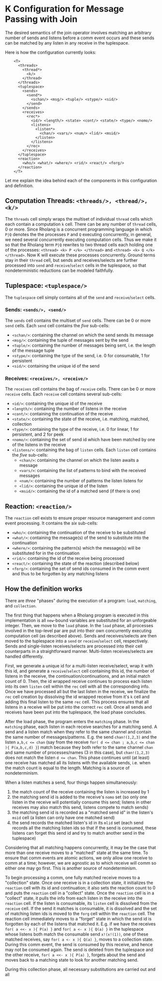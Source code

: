 # K Configuration for Message Passing with Join

The desired semantics of the join operator involves matching an arbitrary number of sends and listens before a comm event occurs and these sends can be matched by any listen in any receive in the tuplespace.

Here is how the configuration currently looks:
```
    <T>
      <threads>
        <thread*>
          <k/>
        </thread>
      </threads>
      <tuplespace>
        <sends>
          <send*>
            <schan/> <msg/> <tuple/> <stype/> <sid/>
          </send>
        </sends>
        <receives>
          <rec*>
            <id/> <length/> <state> <cont/> <state/> <type/> <nomo/>
            <listens>
              <listen*>
                <chan/> <vars/> <num/> <lid/> <msid/>
              </listen>
            </listens>
          </rec>
        </receives>
      </tuplespace>
      <reaction>
        <who/> <what/> <where/> <rid/> <react/> <forg/>
      </reaction>
    </T>
```

Let me explain the idea behind each of the components in this configuration and definition.

## Computation Threads: `<threads/>, <thread/>, <k/>`
The `threads` cell simply wraps the multiset of individual `thread` cells which each contain a computation `k` cell. There can be any number of `thread` cells, 0 or more. Since Rholang is a concurrent programming language in which `P|Q` denotes the the processes `P` and `Q` executing concurrently, in general, we need several concurrently executing computation cells. Thus we make it so that the Rholang term `P|Q` rewrites to two thread cells each holding one of the processes: `<thread> <k> P </k> </thread>` and `<thread> <k> Q </k> </thread>`. Now K will execute these processes concurrently. Ground terms stay in their `thread` cell, but sends and receives/selects are further processed into `send` and `receive`/`select` cells in the tuplespace, so that nondeterministic reductions can be modeled faithfully.

## Tuplespace: `<tuplespace/>`
The `tuplespace` cell simply contains all of the `send` and `receive`/`select` cells.

### Sends: `<sends/>, <send/>`
The `sends` cell contains the multiset of `send` cells. There can be 0 or more `send` cells. Each `send` cell contains the *five* sub-cells:
* `<schan/>`: containing the channel on which the send sends its message
* `<msg/>`: containing the tuple of messages sent by the send
* `<tuple/>`: containing the number of messages being sent, i.e. the length of the message tuple
* `<stype/>`: containing the type of the send, i.e. 0 for consumable, 1 for persistent
* `<sid/>`: containing the unique id of the send

### Receives: `<receives/>, <receive/>`
The `receives` cell contains the bag of `receive` cells. There can be 0 or more `receive` cells. Each `receive` cell contains several sub-cells:
* `<id/>`: containing the unique id of the receive
* `<length/>`: containing the number of listens in the receive
* `<cont/>`: containing the continuation of the receive
* `<state/>`: containing the state of the receive, i.e. matching, matched, collection
* `<type/>`: containing the type of the receive, i.e. 0 for linear, 1 for persistent, and 2 for peek
* `<nomo/>`: containing the set of send id which have been matched by one of the listens in the receive
* `<listens/>`: containing the bag of `listen` cells. Each `listen` cell contains the *five* sub-cells:
  * `<chan/>`: containing the channel on which the listen awaits a message
  * `<vars/>`: containing the list of patterns to bind with the received messages
  * `<num/>`: containing the number of patterns the listen listens for
  * `<lid/>`: containing the unique id of the listen
  * `<msid/>`: containing the id of a matched send (if there is one)

## Reaction: `<reaction/>`
The `reaction` cell exists to ensure proper resource management and comm event processing. It contains the *six* sub-cells:
* `<who/>`: containing the continuation of the receive to be substituted
* `<what/>`: containing the message(s) of the send to substitute into the continuation
* `<where/>`: containing the pattern(s) which the message(s) will be substituted for in the continuation
* `<rid/>`: containing the id of the receive being processed
* `<react/>`: containing the state of the reaction (described below)
* `<forg/>`: containing the set of send ids consumed in the comm event and thus to be forgotten by any matching listens

## How the definition works
There are *three* "phases" during the execution of a program: `load`, `matching`, and `collection`.

The first thing that happens when a Rholang program is executed in this implementation is all `new`-bound variables are substituted for an unforgeable integer. Then, we move to the `load` phase. In the `load` phase, all processes involved in the top-level par are put into their own concurrently executing computation cell (as described above). Sends and receives/selects are then moved to the tuplespace into a `send` or `receive`/`select` cell, respectively. Sends and single-listen receives/selects are processed into their cell counterparts in a straightforward manner. Multi-listen receives/selects are handled differently.

First, we generate a unique id for a multi-listen receive/select, wrap it with this id, and generate a `receive`/`select` cell containing this id, the number of listens in the receive, the continuation/continuations, and an initial match count of 0. Then, the id wrapped receive continues to process each listen into its own `listen` cell within the `rec` cell with all the corresponding info. Once we have processed all but the last listen in the receive, we finalize the `rec` cell creation by dissolving the id wrapped receive from it's `k` cell and adding this final listen to the same `rec` cell. This process ensures that all listens in a receive will be put into the correct `rec` cell. Once all sends and receives have been put into the tuplespace, the load phase concludes.

After the load phase, the program enters the `matching` phase. In the `matching` phase, each listen in each receive searches for a matching send. A send and a listen match when they refer to the same channel and contain the same number of messages/patterns. E.g. the send `chan!(1,2,3)` and the listen `a,b,c <= chan` (say from the receive `for( d <= chan ; a,b,c <= chan ){ P(a,b,c,d) }`) match because they both refer to the same channel `chan` and same number of processes/names (3 in this case), but `chan!(1,2,3)` does not match the listen `d <= chan`. This phase continues until (at least) one receive has matched all its listens with the available sends, i.e. when the match count is equal to the length. Matching is a source of nondeterminism.

When a listen matches a send, four things happen simultaneously:
1. the match count of the receive containing the listen is increased by 1
2. the matching send id is added to the receive's `nomo` set (so only one listen in the receive will potentially consume this send; listens in other receives may also match this send, listens compete to match sends)
3. the matching send id is recorded as a "matched send id" in the listen's `msid` cell (a listen can only have one matched send)
4. the send records the matched listen's id in its `mlid` set (each send records all the matching listen ids so that if the send is consumed, these listens can forget this send id and try to match another send in the tuplespace)

Considering that all matching happens concurrently, it may be the case that more than one receive moves to a "matched" state at the same time. To ensure that comm events are atomic actions, we only allow one receive to comm at a time; however, we are agnostic as to which receive will comm so either one may go first. This is another source of nondeterminism.

To begin processing a comm, one fully matched receive moves to a "collection" state. Once one receive is in a collection state, it initializes the `reaction` cell with its id and continuation; it also sets the reaction count to 0 and puts the `reaction` cell in a "collect" state. Once the `reaction` cell is in a "collect" state, it pulls the info from each listen in the receive into the `reaction` cell. If the listen is consumable, its `listen` cell is dissolved from the `receive` cell. If the send it matches is consumable, it is dissolved and the set of matching listen ids is moved to the `forg` cell within the `reaction` cell. The reaction cell immediately moves to a "forget" state in which the send id is forgotten by each of the listens that matched it. E.g. if we have the receives `for( a <<- x ){ P(a) }` and `for( a <- x ){ Q(a) }` in the tuplespace whose listens both match the consumable send `x!(x!(1))`, one of these matched receives, say `for( a <- x ){ Q(a) }`, moves to a collection state. During this comm event, the send is consumed by this receive, and hence may not be consumed again. The send is deleted from the tuplespace and the other receive, `for( a <<- x ){ P(a) }`, forgets about the send and moves back to a matching state to look for another matching send.

During this collection phase, all necessary substitutions are carried out and all

